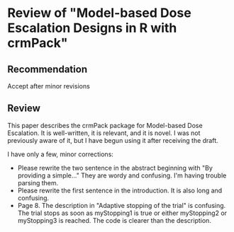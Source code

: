 # Review of "Model-based Dose Escalation Designs in R with crmPack"

## Recommendation 

Accept after minor revisions

## Review

This paper describes the crmPack package for Model-based Dose Escalation. It is well-written, it is relevant, and it is novel. I was not previously aware of it, but I have begun using it after receiving the draft.

I have only a few, minor corrections:

- Please rewrite the two sentence in the abstract beginning with "By providing a simple..." They are wordy and confusing. I'm having trouble parsing them.
- Please rewrite the first sentence in the introduction. It is also long and confusing.
- Page 8. The description in "Adaptive stopping of the trial" is confusing. The trial stops as soon as myStopping1 is true or either myStopping2 or myStopping3 is reached. The code is clearer than the description.